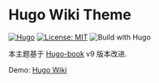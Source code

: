 # Hugo Wiki Theme

[![Hugo](https://img.shields.io/badge/hugo-0.83.1-blue.svg)](https://gohugo.io)
[![License: MIT](https://img.shields.io/badge/License-MIT-blue.svg)](LICENSE)
![Build with Hugo](https://github.com/alex-shpak/hugo-book/workflows/Build%20with%20Hugo/badge.svg)


本主题基于 [Hugo-book](https://github.com/alex-shpak/hugo-book) v9 版本改进.

Demo: [Hugo Wiki](https://airdb-wiki.github.io/hugo-book)
